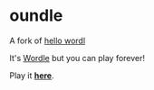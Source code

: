 # oundle

A fork of [hello wordl](https://github.com/lynn/hello-wordl)

It's [Wordle](https://www.powerlanguage.co.uk/wordle/) but you can play forever!

Play it [**here**](https://oundle.andrewchapman.info).
